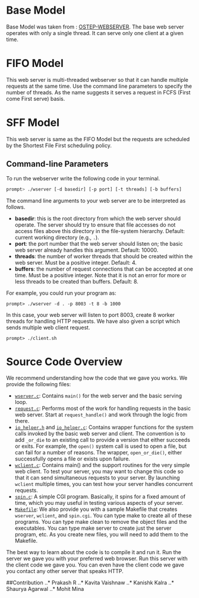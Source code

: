 # Base Model

Base Model was taken from : [OSTEP-WEBSERVER](https://github.com/remzi-arpacidusseau/ostep-projects/tree/master/concurrency-webserver). The base web server operates with only a single thread. It can serve only one client at a given time.

# FIFO Model

This web server is multi-threaded webserver so that it can handle multiple requests at the same time. Use the command line parameters to specify the number of threads. As the name suggests it serves a request in FCFS (First come First serve) basis.

# SFF Model

This web server is same as the FIFO Model but the requests are scheduled by the Shortest File First scheduling policy.

## Command-line Parameters

To run the webserver write the following code in your terminal.

```sh
prompt> ./wserver [-d basedir] [-p port] [-t threads] [-b buffers]
```

The command line arguments to your web server are to be interpreted as
follows.

- **basedir**: this is the root directory from which the web server should
  operate. The server should try to ensure that file accesses do not access
  files above this directory in the file-system hierarchy. Default: current
  working directory (e.g., `.`).
- **port**: the port number that the web server should listen on; the basic web
  server already handles this argument. Default: 10000.
- **threads**: the number of worker threads that should be created within the web
  server. Must be a positive integer. Default: 4.
- **buffers**: the number of request connections that can be accepted at one time. Must be a positive integer. Note that it is not an error for more or less threads to be created than buffers. Default: 8.

For example, you could run your program as:
```
prompt> ./wserver -d . -p 8003 -t 8 -b 1000
```

In this case, your web server will listen to port 8003, create 8 worker threads for
handling HTTP requests. We have also given a script which sends multiple web client request.
```
prompt> ./client.sh
```

# Source Code Overview

We recommend understanding how the code that we gave you works.  We provide
the following files:

- [`wserver.c`](https://github.com/delta-ng/Concurrent-Webserver/FIFO/wserver.c): Contains `main()` for the web server and the basic serving loop.
- [`request.c`](https://github.com/delta-ng/Concurrent-Webserver/FIFO/request.c): Performs most of the work for handling requests in the basic
  web server. Start at `request_handle()` and work through the logic from
  there. 
- [`io_helper.h`](https://github.com/delta-ng/Concurrent-Webserver/FIFO/io_helper.h) and [`io_helper.c`](https://github.com/delta-ng/Concurrent-Webserver/FIFO/io_helper.c): Contains wrapper functions for the system calls invoked by
  the basic web server and client. The convention is to add `_or_die` to an
  existing call to provide a version that either succeeds or exits. For
  example, the `open()` system call is used to open a file, but can fail for a
  number of reasons. The wrapper, `open_or_die()`, either successfully opens a
  file or exists upon failure. 
- [`wclient.c`](https://github.com/delta-ng/Concurrent-Webserver/FIFO/wclient.c): Contains main() and the support routines for the very simple
  web client. To test your server, you may want to change this code so that it
  can send simultaneous requests to your server. By launching `wclient`
  multiple times, you can test how your server handles concurrent requests.
- [`spin.c`](https://github.com/delta-ng/Concurrent-Webserver/FIFO/spin.c): A simple CGI program. Basically, it spins for a fixed amount
  of time, which you may useful in testing various aspects of your server.  
- [`Makefile`](https://github.com/delta-ng/Concurrent-Webserver/FIFO/Makefile): We also provide you with a sample Makefile that creates
  `wserver`, `wclient`, and `spin.cgi`. You can type make to create all of 
  these programs. You can type make clean to remove the object files and the
  executables. You can type make server to create just the server program,
  etc. As you create new files, you will need to add them to the Makefile.

The best way to learn about the code is to compile it and run it. Run the
server we gave you with your preferred web browser. Run this server with the
client code we gave you. You can even have the client code we gave you contact
any other server that speaks HTTP.

##Contribution
..* Prakash R
..* Kavita Vaishnaw
..* Kanishk Kalra 
..* Shaurya Agarwal 
..* Mohit Mina


